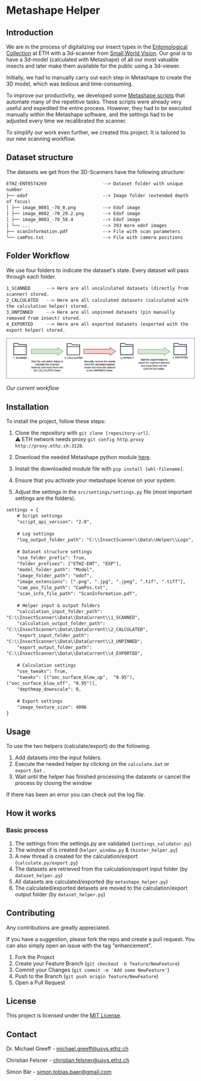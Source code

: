 
# Metashape Helper

## Introduction
We are in the process of digitalizing our insect types in the [Entomological Collection](https://usys.ethz.ch/en/research/collections/entomological-collection.html) at ETH with a 3d-scanner from [Small World Vision](https://small-world-vision.de/en/). Our goal is to have a 3d-model (calculated with Metashape) of all our most valuable insects and later make them available for the public using a 3d-viewer.

Initially, we had to manually carry out each step in Metashape to create the 3D model, which was tedious and time-consuming.

To improve our productivity, we developed some [Metashape scripts](https://github.com/kizvki/Insect-Scanner/tree/main/Metashape/Script/Version%201.8) that automate many of the repetitive tasks. These scripts were already very useful and expedited the entire process. However, they had to be executed manually within the Metashape software, and the settings had to be adjusted every time we recalibrated the scanner.

To simplify our work even further, we created this project. It is tailored to our new scanning workflow.


## Dataset structure

The datasets we get from the 3D-Scanners have the following structure:

```
ETHZ-ENT0574269                     --> Dataset folder with unique number
├── edof                            --> Image folder (extended depth of focus)
│ ├── image_0001_-70_0.png          --> Edof image
│ ├── image_0002_-70_29.2.png       --> Edof image
│ ├── image_0003_-70_58.4           --> Edof image
│ └── ...                           --> 393 more edof images
├── scanInformation.pdf             --> File with scan parameters
└── camPos.txt                      --> File with camera positions
```

## Folder Workflow
We use four folders to indicate the dataset's state. Every dataset will pass through each folder.

```
1_SCANNED      --> Here are all uncalculated datasets (directly from scanner) stored.
2_CALCULATED   --> Here are all calculated datasets (calculated with the calculation helper) stored.
3_UNPINNED     --> Here are all unpinned datasets (pin manually removed from insect) stored.
4_EXPORTED     --> Here are all exported datasets (exported with the export helper) stored.
```

![Folder Workflow](https://github.com/ETHEntColl/Metashape_Helper/blob/main/docs/folders.png)

*Our current workflow*


## Installation

To install the project, follow these steps:

1. Clone the repository with `git clone [repository-url]`.<br /> 
⚠️ ETH network needs proxy `git config http.proxy http://proxy.ethz.ch:3128`.

2. Download the needed Metashape python module [here](https://www.agisoft.com/downloads/installer/).
3. Install the downloaded module file with `pip install [whl-filename]`.
4. Ensure that you activate your metashape license on your system.
5. Adjust the settings in the `src/settings/settings.py` file (most important settings are the folders).

```
settings = {
    # Script settings
    "script_api_version": "2.0",

    # Log settings
    "log_output_folder_path": "C:\\InsectScanner\\Data\\Helper\\Logs",

    # Dataset structure settings
    "use_folder_prefix": True, 
    "folder_prefixes": ["ETHZ-ENT", "EXP"],
    "model_folder_path": "Model",
    "image_folder_path": "edof",
    "image_extensions": [".png", ".jpg", ".jpeg", ".tif", ".tiff"],
    "cam_pos_file_path": "CamPos.txt",
    "scan_info_file_path": "ScanInformation.pdf",
    
    # Helper input & output folders
    "calculation_input_folder_path":  "C:\\InsectScanner\\Data\\DataCurrent\\1_SCANNED",
    "calculation_output_folder_path": "C:\\InsectScanner\\Data\\DataCurrent\\2_CALCULATED",
    "export_input_folder_path":       "C:\\InsectScanner\\Data\\DataCurrent\\3_UNPINNED",
    "export_output_folder_path":      "C:\\InsectScanner\\Data\\DataCurrent\\4_EXPORTED",

    # Calculation settings
    "use_tweaks": True,
    "tweaks": [("ooc_surface_blow_up",  "0.95"), ("ooc_surface_blow_off", "0.95")],
    "depthmap_downscale": 0,

    # Export settings
    "image_texture_size": 4096
}
```

## Usage

To use the two helpers (calculate/export) do the following:

1. Add datasets into the input folders.
2. Execute the needed helper by clicking on the `calculate.bat` or `export.bat` .
3. Wait until the helper has finished processing the datasets or cancel the process by closing the window

If there has been an error you can check out the log file.

## How it works

### Basic process
1. The settings from the settings.py are validated (`settings_validator.py`)
2. The window of is created (`helper_window.py` & `tkinter_helper.py`)
3. A new thread is created for the calculation/export (`calculate.py/export.py`)
2. The datasets are retrieved from the calculation/export input folder (by `dataset_helper.py`)
3. All datasets are calculated/exported (by `metashape_helper.py`)
4. The calculated/exported detasets are moved to the calculation/export output folder (by `dataset_helper.py`)

## Contributing

Any contributions are greatly appreciated.

If you have a suggestion, please fork the repo and create a pull request. You can also simply open an issue with the tag "enhancement".

1. Fork the Project
2. Create your Feature Branch (`git checkout -b feature/NewFeature`)
3. Commit your Changes (`git commit -m 'Add some NewFeature'`)
4. Push to the Branch (`git push origin feature/NewFeature`)
5. Open a Pull Request

## License

This project is licensed under the [MIT License](https://opensource.org/licenses/MIT).

## Contact
Dr. Michael Greeff - michael.greeff@usys.ethz.ch

Christian Felsner - christian.felsner@usys.ethz.ch

Simon Bär - simon.tobias.baer@gmail.com

